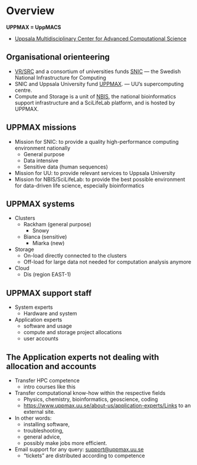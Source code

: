 # Overview

**UPPMAX = UppMACS**
- [Uppsala Multidisciplinary Center for Advanced Computational Science](http://uppmax.uu.se)

    
## Organisational orienteering

- [VR/SRC](https://www.vr.se/english.html) and a consortium of universities funds [SNIC](http://www.snic.se) — the Swedish National Infrastructure for Computing
- SNIC and Uppsala University fund [UPPMAX](http://uppmax.uu.se). — UU’s supercomputing centre.
- Compute and Storage is a unit of [NBIS](https://nbis.se/), the national bioinformatics support infrastructure and a SciLifeLab platform, and is hosted by UPPMAX.
    
## UPPMAX missions
- Mission for SNIC: to provide a quality high-performance computing environment nationally
  - General purpose
  - Data intensive
  - Sensitive data (human sequences)
- Mission for UU: to provide relevant services to Uppsala University
- Mission for NBIS/SciLifeLab: to provide the best possible environment for data-driven life science, especially bioinformatics

## UPPMAX systems

- Clusters
  - Rackham (general purpose)
    - Snowy
  - Bianca (sensitive)
    - Miarka (new)
- Storage
  - On-load directly connected to the clusters
  - Off-load for large data not needed for computation analysis anymore
- Cloud
  - Dis (region EAST-1)

## UPPMAX support staff

- System experts
  - Hardware and system
- Application experts
  - software and usage
  - compute and storage project allocations
  - user accounts

## The Application experts not dealing with allocation and accounts

- Transfer HPC competence
  - intro courses like this
- Transfer computational know-how within the respective fields
  - Physics, chemistry, bioinformatics, geoscience, coding
  - https://www.uppmax.uu.se/about-us/application-experts/Links to an external site.
- In other words:
  - installing software,
  - troubleshooting,
  - general advice,
  - possibly make jobs more efficient.
- Email support for any query: support@uppmax.uu.se
  - “tickets” are distributed according to competence

